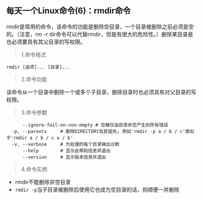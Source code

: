 ## 每天一个Linux命令(6)：rmdir命令

rmdir是常用的命令，该命令的功能是删除空目录，一个目录被删除之前必须是空的。（注意，rm -r dir命令可以代替rmdir，但是有很大的危险性。）删除某目录是也必须要具有其父目录的写权限。

> 1.命令格式

```shell
rmdir [选项]... [目录]...
```

> 2.命令功能

该命令从一个目录中删除一个或多个子目录，删除目录时也必须具有对父目录的写权限。

> 3.命令参数

```shell
      --ignore-fail-on-non-empty # 忽略仅由目录非空产生的所有错误
  -p, --parents   	# 删除DIRECTORY及其祖先; 例如'rmdir -p a / b / c'类似于'rmdir a / b / c a / b'
  -v, --verbose   	# 为处理的每个目录输出诊断
      --help		# 显示此帮助信息并退出
      --version		# 显示版本信息并退出
```

> 4.命令实例

- rmdir不能删除非空目录
- `rmdir -p`当子目录被删除后使用它也成为空目录的话，则顺便一并删除